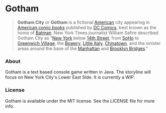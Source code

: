 Gotham
===

> **Gotham City** or **Gotham** is a fictional [American](https://en.wikipedia.org/wiki/United_States) city appearing in [American comic books](https://en.wikipedia.org/wiki/American_comic_book) published by [DC Comics](https://en.wikipedia.org/wiki/DC_Comics), best known as the home of [Batman](https://en.wikipedia.org/wiki/Batman). New York Times journalist William Safire described Gotham City as "[New York](https://en.wikipedia.org/wiki/New_York_City) below [14th Street](https://en.wikipedia.org/wiki/14th_Street_(Manhattan)), from [SoHo](https://en.wikipedia.org/wiki/SoHo) to [Greenwich Village](https://en.wikipedia.org/wiki/Greenwich_Village), the [Bowery](https://en.wikipedia.org/wiki/Bowery), [Little Italy](https://en.wikipedia.org/wiki/Little_Italy,_Manhattan), [Chinatown](https://en.wikipedia.org/wiki/Chinatown,_Manhattan), and the sinister areas around the base of the [Manhattan](https://en.wikipedia.org/wiki/Manhattan_Bridge) and [Brooklyn Bridges](https://en.wikipedia.org/wiki/Brooklyn_Bridge)."

### About

Gotham is a text based console game written in Java. The storyline will focus on New York City's Lower East Side. It is currently a WIP.

### License
Gotham is available under the MIT license. See the LICENSE file for more info.
